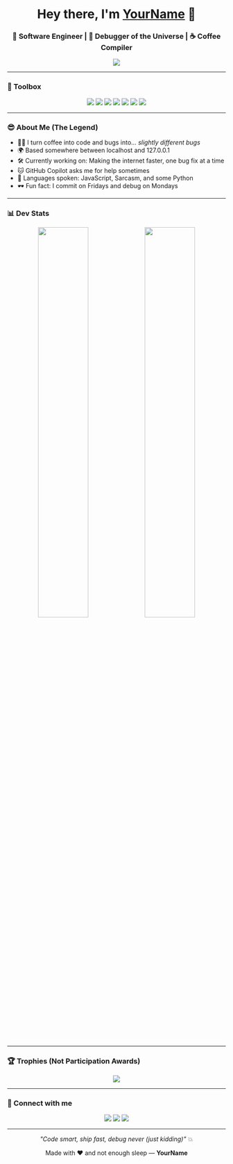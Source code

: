 <!-- Profile Header -->
<h1 align="center">Hey there, I'm <a href="https://yourportfolio.com" target="_blank">YourName</a> 👋</h1>
<h3 align="center">🚀 Software Engineer | 🧠 Debugger of the Universe | ☕️ Coffee Compiler</h3>

<!-- Typing animation -->
<p align="center">
  <img src="https://readme-typing-svg.herokuapp.com?font=Fira+Code&size=24&pause=1000&color=58A6FF&center=true&vCenter=true&width=440&lines=Full-Stack+Developer;Open+Source+Lover;Tech+Storyteller;Dev+by+day+%7C+Netflixer+by+night" />
</p>

---

<!-- Badges & Tech Stack -->
### 🧰 Toolbox

<p align="center">
  <img src="https://img.shields.io/badge/-JavaScript-F7DF1E?logo=javascript&logoColor=black&style=for-the-badge" />
  <img src="https://img.shields.io/badge/-TypeScript-3178C6?logo=typescript&logoColor=white&style=for-the-badge" />
  <img src="https://img.shields.io/badge/-React-61DAFB?logo=react&logoColor=black&style=for-the-badge" />
  <img src="https://img.shields.io/badge/-Node.js-339933?logo=node.js&logoColor=white&style=for-the-badge" />
  <img src="https://img.shields.io/badge/-PostgreSQL-4169E1?logo=postgresql&logoColor=white&style=for-the-badge" />
  <img src="https://img.shields.io/badge/-Docker-2496ED?logo=docker&logoColor=white&style=for-the-badge" />
  <img src="https://img.shields.io/badge/-TailwindCSS-38B2AC?logo=tailwind-css&logoColor=white&style=for-the-badge" />
</p>

---

<!-- Funny / About Section -->
### 😎 About Me (The Legend)

- 🧑‍💻 I turn coffee into code and bugs into… *slightly different bugs*
- 🌍 Based somewhere between localhost and 127.0.0.1
- 🛠 Currently working on: Making the internet faster, one bug fix at a time
- 🐱 GitHub Copilot asks me for help sometimes
- 🧠 Languages spoken: JavaScript, Sarcasm, and some Python
- 🕶 Fun fact: I commit on Fridays and debug on Mondays

---

<!-- GitHub Stats -->
### 📊 Dev Stats

<p align="center">
  <img src="https://github-readme-stats.vercel.app/api?username=your-username&show_icons=true&theme=tokyonight&count_private=true" width="48%"/>
  <img src="https://github-readme-streak-stats.herokuapp.com?user=your-username&theme=tokyonight&hide_border=true" width="48%" />
</p>

---

<!-- GitHub Trophies -->
### 🏆 Trophies (Not Participation Awards)

<p align="center">
  <img src="https://github-profile-trophy.vercel.app/?username=your-username&theme=gruvbox&row=1&column=6" />
</p>

---

<!-- Contact & Links -->
### 🤝 Connect with me

<p align="center">
  <a href="https://linkedin.com/in/your-profile"><img src="https://img.shields.io/badge/-LinkedIn-0A66C2?style=for-the-badge&logo=linkedin&logoColor=white"/></a>
  <a href="https://yourportfolio.com"><img src="https://img.shields.io/badge/-Portfolio-000?style=for-the-badge&logo=vercel&logoColor=white"/></a>
  <a href="mailto:you@example.com"><img src="https://img.shields.io/badge/-Email-D14836?style=for-the-badge&logo=gmail&logoColor=white"/></a>
</p>

---

<p align="center">
  <i>"Code smart, ship fast, debug never (just kidding)"</i> 💥
</p>

<p align="center">
  Made with ❤️ and not enough sleep — <b>YourName</b>
</p>
